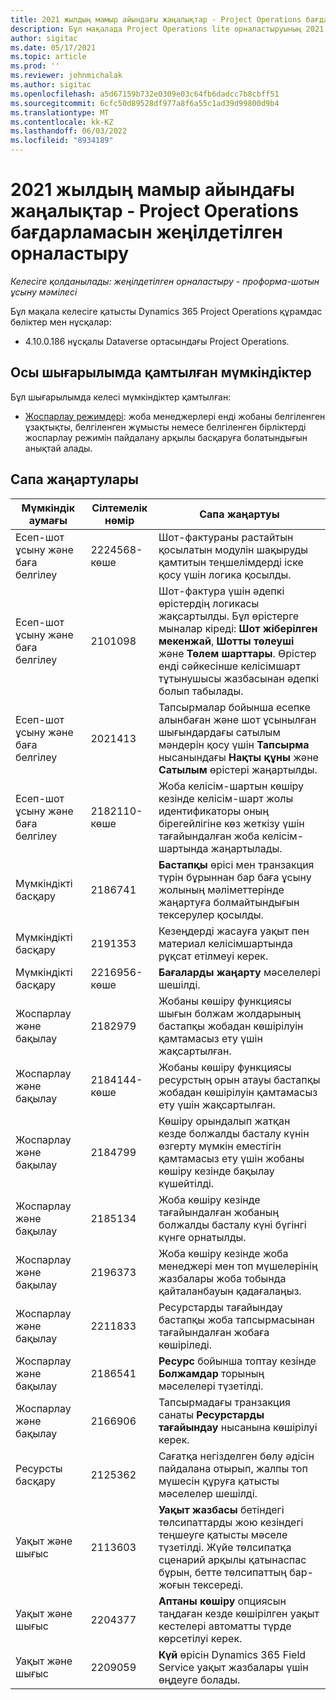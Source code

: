 ```yaml
---
title: 2021 жылдың мамыр айындағы жаңалықтар - Project Operations бағдарламасын жеңілдетілген орналастыру
description: Бұл мақалада Project Operations lite орналастыруының 2021 жылдың мамыр айындағы шығарылымында қолжетімді сапа жаңартулары туралы ақпарат берілген.
author: sigitac
ms.date: 05/17/2021
ms.topic: article
ms.prod: ''
ms.reviewer: johnmichalak
ms.author: sigitac
ms.openlocfilehash: a5d67159b732e0309e03c64fb6dadcc7b8cbff51
ms.sourcegitcommit: 6cfc50d89528df977a8f6a55c1ad39d99800d9b4
ms.translationtype: MT
ms.contentlocale: kk-KZ
ms.lasthandoff: 06/03/2022
ms.locfileid: "8934189"
---
```

# <a name="whats-new-may-2021---project-operations-lite-deployment"></a>2021 жылдың мамыр айындағы жаңалықтар - Project Operations бағдарламасын жеңілдетілген орналастыру

_Келесіге қолданылады: жеңілдетілген орналастыру - проформа-шотын ұсыну мәмілесі_

Бұл мақала келесіге қатысты Dynamics 365 Project Operations құрамдас бөліктер мен нұсқалар:

   - 4.10.0.186 нұсқалы Dataverse ортасындағы Project Operations.

## <a name="features-included-in-this-release"></a>Осы шығарылымда қамтылған мүмкіндіктер

Бұл шығарылымда келесі мүмкіндіктер қамтылған:

- [Жоспарлау режимдері](../../project-management/scheduling-modes.md): жоба менеджерлері енді жобаны белгіленген ұзақтықты, белгіленген жұмысты немесе белгіленген бірліктерді жоспарлау режимін пайдалану арқылы басқаруға болатындығын анықтай алады.

## <a name="quality-updates"></a>Сапа жаңартулары

| **Мүмкіндік аумағы** | **Сілтемелік нөмір** | **Сапа жаңартуы** |
| --- | --- | --- |
| Есеп-шот ұсыну және баға белгілеу | 2224568-көше | Шот-фактураны растайтын қосылатын модулін шақыруды қамтитын теңшелімдерді іске қосу үшін логика қосылды. |
| Есеп-шот ұсыну және баға белгілеу | 2101098 | Шот-фактура үшін әдепкі өрістердің логикасы жақсартылды. Бұл өрістерге мыналар кіреді: **Шот жіберілген мекенжай**, **Шотты төлеуші** және **Төлем шарттары**. Өрістер енді сәйкесінше келісімшарт тұтынушысы жазбасынан әдепкі болып табылады. |
| Есеп-шот ұсыну және баға белгілеу | 2021413 | Тапсырмалар бойынша есепке алынбаған және шот ұсынылған шығындардағы сатылым мәндерін қосу үшін **Тапсырма** нысанындағы **Нақты құны** және **Сатылым** өрістері жаңартылды. |
| Есеп-шот ұсыну және баға белгілеу | 2182110-көше | Жоба келісім-шартын көшіру кезінде келісім-шарт жолы идентификаторы оның бірегейлігіне көз жеткізу үшін тағайындалған жоба келісім-шартында жаңартылады. |
| Мүмкіндікті басқару | 2186741 | **Бастапқы** өрісі мен транзакция түрін бұрыннан бар баға ұсыну жолының мәліметтерінде жаңартуға болмайтындығын тексерулер қосылды. |
| Мүмкіндікті басқару | 2191353 | Кезеңдерді жасауға уақыт пен материал келісімшартында рұқсат етілмеуі керек. |
| Мүмкіндікті басқару | 2216956-көше | **Бағаларды жаңарту** мәселелері шешілді. |
| Жоспарлау және бақылау | 2182979 | Жобаны көшіру функциясы шығын болжам жолдарының бастапқы жобадан көшірілуін қамтамасыз ету үшін жақсартылған. |
| Жоспарлау және бақылау | 2184144-көше | Жобаны көшіру функциясы ресурстың орын атауы бастапқы жобадан көшірілуін қамтамасыз ету үшін жақсартылған. |
| Жоспарлау және бақылау | 2184799 | Көшіру орындалып жатқан кезде болжалды басталу күнін өзгерту мүмкін еместігін қамтамасыз ету үшін жобаны көшіру кезінде бақылау күшейтілді. |
| Жоспарлау және бақылау | 2185134 | Жоба көшіру кезінде тағайындалған жобаның болжалды басталу күні бүгінгі күнге орнатылды. |
| Жоспарлау және бақылау | 2196373 | Жоба көшіру кезінде жоба менеджері мен топ мүшелерінің жазбалары жоба тобында қайталанбауын қадағалаңыз. |
| Жоспарлау және бақылау | 2211833 | Ресурстарды тағайындау бастапқы жоба тапсырмасынан тағайындалған жобаға көшіріледі. |
| Жоспарлау және бақылау | 2186541 | **Ресурс** бойынша топтау кезінде **Болжамдар** торының мәселелері түзетілді. |
| Жоспарлау және бақылау | 2166906 | Тапсырмадағы транзакция санаты **Ресурстарды тағайындау** нысанына көшірілуі керек. |
| Ресурсты басқару | 2125362 | Сағатқа негізделген бөлу әдісін пайдалана отырып, жалпы топ мүшесін құруға қатысты мәселелер шешілді. |
| Уақыт және шығыс | 2113603 | **Уақыт жазбасы** бетіндегі төлсипаттарды жою кезіндегі теңшеуге қатысты мәселе түзетілді. Жүйе төлсипатқа сценарий арқылы қатынаспас бұрын, бетте төлсипаттың бар-жоғын тексереді. |
| Уақыт және шығыс | 2204377 | **Аптаны көшіру** опциясын таңдаған кезде көшірілген уақыт кестелері автоматты түрде көрсетілуі керек. |
| Уақыт және шығыс | 2209059 | **Күй** өрісін Dynamics 365 Field Service уақыт жазбалары үшін өңдеуге болады. |
